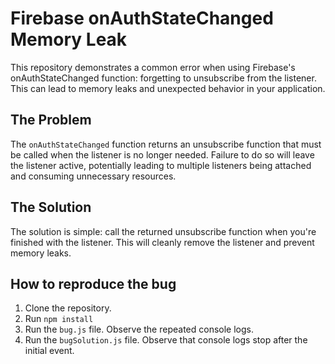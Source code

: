 # Firebase onAuthStateChanged Memory Leak
This repository demonstrates a common error when using Firebase's onAuthStateChanged function: forgetting to unsubscribe from the listener. This can lead to memory leaks and unexpected behavior in your application.

## The Problem
The `onAuthStateChanged` function returns an unsubscribe function that must be called when the listener is no longer needed.  Failure to do so will leave the listener active, potentially leading to multiple listeners being attached and consuming unnecessary resources.

## The Solution
The solution is simple: call the returned unsubscribe function when you're finished with the listener. This will cleanly remove the listener and prevent memory leaks.

## How to reproduce the bug
1. Clone the repository.
2. Run `npm install`
3. Run the `bug.js` file.  Observe the repeated console logs.
4. Run the `bugSolution.js` file. Observe that console logs stop after the initial event.